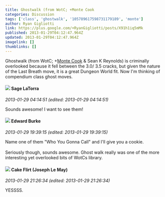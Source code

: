 ```yaml
---
title: Ghostwalk (from WotC; +Monte Cook
categories: Discussion
tags: ['class', 'ghostwalk', '105789617598731179189', 'monte']
author: Ryan Gigliotti
link: https://plus.google.com/+RyanGigliotti/posts/X91h1iq5mMk
published: 2013-01-29T04:12:47.964Z
updated: 2013-01-29T04:12:47.964Z
imagelink: []
thumblinks: []
---
```


Ghostwalk (from WotC; <span class="proflinkWrapper"><span class="proflinkPrefix">+</span><a class="proflink" href="https://plus.google.com/105789617598731179189" oid="105789617598731179189">Monte Cook</a></span> &amp; Sean K Reynolds) is criminally overlooked because it fell between the 3.0/ 3.5 cracks, but given the nature of the Last Breath move, it is a great Dungeon World fit. Now I&#39;m thinking of compendium class ghost moves. 
<div id='comment z12lwpdzjvnzwl5xo04cgvci0qb1vhjzklc0k'>
  <h4><img src='{{site.baseurl}}//images/avatars/117415966179711277938_photo.jpg'> Sage LaTorra</h4>
      <p><cite>2013-01-29 04:14:51 (edited: 2013-01-29 04:14:51)</cite></p>
        <p>Sounds awesome! I want to see them!</p>
</div>
        

<div id='comment z12lwpdzjvnzwl5xo04cgvci0qb1vhjzklc0k'>
  <h4><img src='{{site.baseurl}}//images/avatars/115289408999762405053_photo.jpg'> Edward Burke</h4>
      <p><cite>2013-01-29 19:39:15 (edited: 2013-01-29 19:39:15)</cite></p>
        <p>Name one of them &quot;Who You Gonna Call&quot; and I&#39;ll give you a cookie.<br /><br />Seriously though, sounds awesome. Ghost walk really was one of the more interesting yet overlooked bits of WotCs library.</p>
</div>
        

<div id='comment z12lwpdzjvnzwl5xo04cgvci0qb1vhjzklc0k'>
  <h4><img src='{{site.baseurl}}//images/avatars/118274317738578754478_photo.jpg'> Cake Flirt (Joseph Le May)</h4>
      <p><cite>2013-01-29 21:26:34 (edited: 2013-01-29 21:26:34)</cite></p>
        <p>YESSSS.</p>
</div>
        